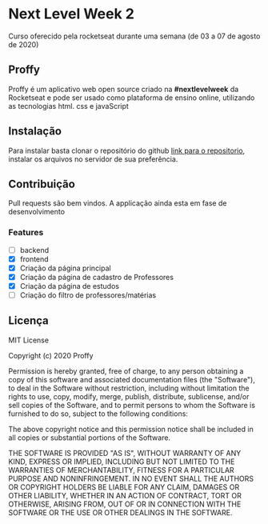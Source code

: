 # Next Level Week 2
 Curso oferecido pela rocketseat durante uma semana (de 03 a 07 de agosto de 2020)

 ## Proffy


Proffy é um aplicativo web open source criado na **\#nextlevelweek** da Rocketseat e pode ser usado como plataforma de ensino online, utilizando as tecnologias html. css e javaScript

## Instalação

Para instalar basta clonar o repositório do github [link para o repositorio](https://github.com/michaelhion/Next-Level-Week), instalar os arquivos no servidor de sua preferência.


## Contribuição
Pull requests são bem vindos. A applicação ainda esta em fase de desenvolvimento

### Features


- [ ] backend
- [x] frontend
- [x] Criação da página principal
- [x] Criação da página de cadastro de Professores
- [x] Criação da página de estudos 
- [ ] Criação do filtro de professores/matérias

## Licença
MIT License

Copyright (c) 2020 Proffy

Permission is hereby granted, free of charge, to any person obtaining a copy
of this software and associated documentation files (the "Software"), to deal
in the Software without restriction, including without limitation the rights
to use, copy, modify, merge, publish, distribute, sublicense, and/or sell
copies of the Software, and to permit persons to whom the Software is
furnished to do so, subject to the following conditions:

The above copyright notice and this permission notice shall be included in all
copies or substantial portions of the Software.

THE SOFTWARE IS PROVIDED "AS IS", WITHOUT WARRANTY OF ANY KIND, EXPRESS OR
IMPLIED, INCLUDING BUT NOT LIMITED TO THE WARRANTIES OF MERCHANTABILITY,
FITNESS FOR A PARTICULAR PURPOSE AND NONINFRINGEMENT. IN NO EVENT SHALL THE
AUTHORS OR COPYRIGHT HOLDERS BE LIABLE FOR ANY CLAIM, DAMAGES OR OTHER
LIABILITY, WHETHER IN AN ACTION OF CONTRACT, TORT OR OTHERWISE, ARISING FROM,
OUT OF OR IN CONNECTION WITH THE SOFTWARE OR THE USE OR OTHER DEALINGS IN THE
SOFTWARE.
